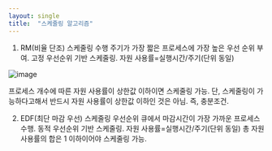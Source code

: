 ```yaml
---
layout: single
title:  "스케줄링 알고리즘"
---
```


1. RM(비율 단조) 스케줄링
수행 주기가 가장 짧은 프로세스에 가장 높은 우선 순위 부여. 고정 우선순위 기반 스케줄링.
자원 사용률=실행시간/주기(단위 동일)

![image](https://user-images.githubusercontent.com/90830125/138632165-114ae43c-87f8-46c6-ae11-88e499bf6141.png)

프로세스 개수에 따른 자원 사용률이 상한값 이하이면 스케줄링 가능. 단, 스케줄링이 가능하다고해서 반드시 자원 사용률이 상한값 이하인 것은 아님. 즉, 충분조건.

2. EDF(최단 마감 우선) 스케줄링
우선순위 큐에서 마감시간이 가장 가까운 프로세스 수행. 동적 우선순위 기반 스케줄링.
자원 사용률=실행시간/주기(단위 동일)
총 자원 사용률의 합은 1 이하이어야 스케줄링 가능.
